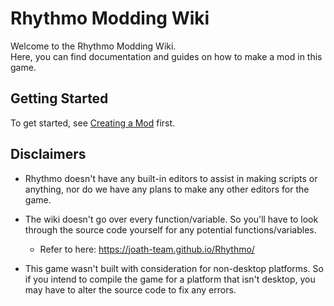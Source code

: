 # Rhythmo Modding Wiki
Welcome to the Rhythmo Modding Wiki. <br>
Here, you can find documentation and guides on how to make a mod in this game.

## Getting Started
To get started, see [Creating a Mod](https://github.com/Joalor64GH/Rhythmo-SC/wiki/Creating-a-Mod) first.

## Disclaimers
* Rhythmo doesn't have any built-in editors to assist in making scripts or anything, nor do we have any plans to make any other editors for the game.

* The wiki doesn't go over every function/variable. So you'll have to look through the source code yourself for any potential functions/variables.
    * Refer to here: https://joath-team.github.io/Rhythmo/

* This game wasn't built with consideration for non-desktop platforms. So if you intend to compile the game for a platform that isn't desktop, you may have to alter the source code to fix any errors.